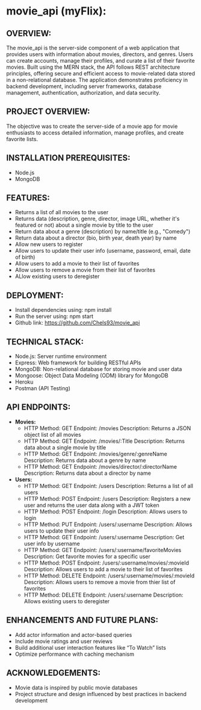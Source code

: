 # movie_api (myFlix):

## OVERVIEW:
The movie_api is the server-side component of a web application that provides users with information about movies, directors, and genres. Users can create accounts, manage their profiles, and curate a list of their favorite movies. Built using the MERN stack, the API follows REST architecture principles, offering secure and efficient access to movie-related data stored in a non-relational database. The application demonstrates proficiency in backend development, including server frameworks, database management, authentication, authorization, and data security.

## PROJECT OVERVIEW:
The objective was to create the server-side of a movie app for
movie enthusiasts to access detailed information, manage profiles,
and create favorite lists.

## INSTALLATION PREREQUISITES:
- Node.js
- MongoDB

## FEATURES:
- Returns a list of all movies to the user
- Returns data (description, genre, director, image URL, whether it's featured or not) about a single movie by title to the user
- Return data about a genre (description) by name/title (e.g., "Comedy")
- Return data about a director (bio, birth year, death year) by name
- Allow new users to register
- Allow users to update their user info (username, password, email, date of birth)
- Allow users to add a movie to their list of favorites
- Allow users to remove a movie from their list of favorites
- ALlow existing users to deregister

## DEPLOYMENT:
- Install dependencies using: npm install
- Run the server using: npm start
- Github link: https://github.com/Chels93/movie_api

## TECHNICAL STACK:
- Node.js: Server runtime environment
- Express: Web framework for building RESTful APIs
- MongoDB: Non-relational database for storing movie and user data
- Mongoose: Object Data Modeling (ODM) library for MongoDB
- Heroku
- Postman (API Testing)

## API ENDPOINTS:
- **Movies:**
  - HTTP Method: GET Endpoint: /movies Description: Returns a JSON object list of all movies
  - HTTP Method: GET Endpoint: /movies/:Title Description: Returns data about a single movie by title
  - HTTP Method: GET Endpoint: /movies/genre/:genreName Description: Returns data about a genre by name
  - HTTP Method: GET Endpoint: /movies/director/:directorName Description: Returns data about a director by name
- **Users:**
  - HTTP Method: GET Endpoint: /users Description: Returns a list of all users
  - HTTP Method: POST Endpoint: /users Description: Registers a new user and returns the user data along with a JWT token
  - HTTP Method: POST Endpoint: /login Description: Allows users to login
  - HTTP Method: PUT Endpoint: /users/:username Description: Allows users to update their user info
  - HTTP Method: GET Endpoint: /users/:username Description: Get user info by username
  - HTTP Method: GET Endpoint: /users/:username/favoriteMovies Description: Get favorite movies for a specific user
  - HTTP Method: POST Endpoint: /users/:username/movies/:movieId Description: Allows users to add a movie to their list of favorites
  - HTTP Method: DELETE Endpoint: /users/:username/movies/:movieId Description: Allows users to remove a movie from thier list of favorites
  - HTTP Method: DELETE Endpoint: /users/:username Description: Allows existing users to deregister

## ENHANCEMENTS AND FUTURE PLANS:
- Add actor information and actor-based queries
- Include movie ratings and user reviews
- Build additional user interaction features like “To Watch” lists
- Optimize performance with caching mechanism

## ACKNOWLEDGEMENTS:
- Movie data is inspired by public movie databases
- Project structure and design influenced by best practices in backend development
